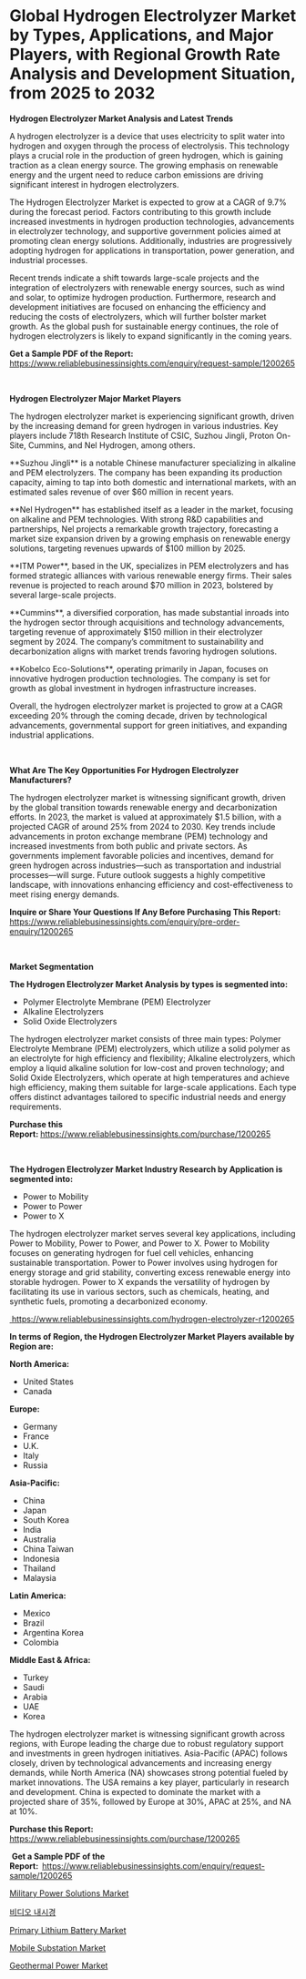 <p><h1>Global Hydrogen Electrolyzer Market by Types, Applications, and Major Players, with Regional Growth Rate Analysis and Development Situation, from 2025 to 2032</h1></p><p><strong>Hydrogen Electrolyzer Market Analysis and Latest Trends</strong></p>
<p><p>A hydrogen electrolyzer is a device that uses electricity to split water into hydrogen and oxygen through the process of electrolysis. This technology plays a crucial role in the production of green hydrogen, which is gaining traction as a clean energy source. The growing emphasis on renewable energy and the urgent need to reduce carbon emissions are driving significant interest in hydrogen electrolyzers.</p><p>The Hydrogen Electrolyzer Market is expected to grow at a CAGR of 9.7% during the forecast period. Factors contributing to this growth include increased investments in hydrogen production technologies, advancements in electrolyzer technology, and supportive government policies aimed at promoting clean energy solutions. Additionally, industries are progressively adopting hydrogen for applications in transportation, power generation, and industrial processes.</p><p>Recent trends indicate a shift towards large-scale projects and the integration of electrolyzers with renewable energy sources, such as wind and solar, to optimize hydrogen production. Furthermore, research and development initiatives are focused on enhancing the efficiency and reducing the costs of electrolyzers, which will further bolster market growth. As the global push for sustainable energy continues, the role of hydrogen electrolyzers is likely to expand significantly in the coming years.</p></p>
<p><strong>Get a Sample PDF of the Report:&nbsp;</strong> <a href="https://www.reliablebusinessinsights.com/enquiry/request-sample/1200265?utm_campaign=39&utm_medium=2&utm_source=Github&utm_content=ia&utm_term=14022025&utm_id=hydrogen-electrolyzer">https://www.reliablebusinessinsights.com/enquiry/request-sample/1200265</a></p>
<p>&nbsp;</p>
<p><strong>Hydrogen Electrolyzer Major Market Players</strong></p>
<p><p>The hydrogen electrolyzer market is experiencing significant growth, driven by the increasing demand for green hydrogen in various industries. Key players include 718th Research Institute of CSIC, Suzhou Jingli, Proton On-Site, Cummins, and Nel Hydrogen, among others. </p><p>**Suzhou Jingli** is a notable Chinese manufacturer specializing in alkaline and PEM electrolyzers. The company has been expanding its production capacity, aiming to tap into both domestic and international markets, with an estimated sales revenue of over $60 million in recent years. </p><p>**Nel Hydrogen** has established itself as a leader in the market, focusing on alkaline and PEM technologies. With strong R&D capabilities and partnerships, Nel projects a remarkable growth trajectory, forecasting a market size expansion driven by a growing emphasis on renewable energy solutions, targeting revenues upwards of $100 million by 2025.</p><p>**ITM Power**, based in the UK, specializes in PEM electrolyzers and has formed strategic alliances with various renewable energy firms. Their sales revenue is projected to reach around $70 million in 2023, bolstered by several large-scale projects.</p><p>**Cummins**, a diversified corporation, has made substantial inroads into the hydrogen sector through acquisitions and technology advancements, targeting revenue of approximately $150 million in their electrolyzer segment by 2024. The company’s commitment to sustainability and decarbonization aligns with market trends favoring hydrogen solutions.</p><p>**Kobelco Eco-Solutions**, operating primarily in Japan, focuses on innovative hydrogen production technologies. The company is set for growth as global investment in hydrogen infrastructure increases.</p><p>Overall, the hydrogen electrolyzer market is projected to grow at a CAGR exceeding 20% through the coming decade, driven by technological advancements, governmental support for green initiatives, and expanding industrial applications.</p></p>
<p>&nbsp;</p>
<p><strong>What Are The Key Opportunities For Hydrogen Electrolyzer Manufacturers?</strong></p>
<p><p>The hydrogen electrolyzer market is witnessing significant growth, driven by the global transition towards renewable energy and decarbonization efforts. In 2023, the market is valued at approximately $1.5 billion, with a projected CAGR of around 25% from 2024 to 2030. Key trends include advancements in proton exchange membrane (PEM) technology and increased investments from both public and private sectors. As governments implement favorable policies and incentives, demand for green hydrogen across industries—such as transportation and industrial processes—will surge. Future outlook suggests a highly competitive landscape, with innovations enhancing efficiency and cost-effectiveness to meet rising energy demands.</p></p>
<p><strong>Inquire or Share Your Questions If Any Before Purchasing This Report:</strong> <a href="https://www.reliablebusinessinsights.com/enquiry/pre-order-enquiry/1200265?utm_campaign=39&utm_medium=2&utm_source=Github&utm_content=ia&utm_term=14022025&utm_id=hydrogen-electrolyzer">https://www.reliablebusinessinsights.com/enquiry/pre-order-enquiry/1200265</a></p>
<p>&nbsp;</p>
<p><strong>Market Segmentation</strong></p>
<p><strong>The Hydrogen Electrolyzer Market Analysis by types is segmented into:</strong></p>
<p><ul><li>Polymer Electrolyte Membrane (PEM) Electrolyzer</li><li>Alkaline Electrolyzers</li><li>Solid Oxide Electrolyzers</li></ul></p>
<p><p>The hydrogen electrolyzer market consists of three main types: Polymer Electrolyte Membrane (PEM) electrolyzers, which utilize a solid polymer as an electrolyte for high efficiency and flexibility; Alkaline electrolyzers, which employ a liquid alkaline solution for low-cost and proven technology; and Solid Oxide Electrolyzers, which operate at high temperatures and achieve high efficiency, making them suitable for large-scale applications. Each type offers distinct advantages tailored to specific industrial needs and energy requirements.</p></p>
<p><strong>Purchase this Report:&nbsp;</strong><a href="https://www.reliablebusinessinsights.com/purchase/1200265?utm_campaign=39&utm_medium=2&utm_source=Github&utm_content=ia&utm_term=14022025&utm_id=hydrogen-electrolyzer">https://www.reliablebusinessinsights.com/purchase/1200265</a></p>
<p>&nbsp;</p>
<p><strong>The Hydrogen Electrolyzer Market Industry Research by Application is segmented into:</strong></p>
<p><ul><li>Power to Mobility</li><li>Power to Power</li><li>Power to X</li></ul></p>
<p><p>The hydrogen electrolyzer market serves several key applications, including Power to Mobility, Power to Power, and Power to X. Power to Mobility focuses on generating hydrogen for fuel cell vehicles, enhancing sustainable transportation. Power to Power involves using hydrogen for energy storage and grid stability, converting excess renewable energy into storable hydrogen. Power to X expands the versatility of hydrogen by facilitating its use in various sectors, such as chemicals, heating, and synthetic fuels, promoting a decarbonized economy.</p></p>
<p><a href="https://www.reliablebusinessinsights.com/hydrogen-electrolyzer-r1200265?utm_campaign=39&utm_medium=2&utm_source=Github&utm_content=ia&utm_term=14022025&utm_id=hydrogen-electrolyzer">&nbsp;https://www.reliablebusinessinsights.com/hydrogen-electrolyzer-r1200265</a></p>
<p><strong>In terms of Region, the Hydrogen Electrolyzer Market Players available by Region are:</strong></p>
<p>
    <p> <strong> North America: </strong>
        <ul>
            <li>United States</li>
            <li>Canada</li>
        </ul>
        </p> 
    <p> <strong> Europe: </strong>
        <ul>
            <li>Germany</li>
            <li>France</li>
            <li>U.K.</li>
            <li>Italy</li>
            <li>Russia</li>
        </ul>
        </p> 
    <p> <strong> Asia-Pacific: </strong>
        <ul>
            <li>China</li>
            <li>Japan</li>
            <li>South Korea</li>
            <li>India</li>
            <li>Australia</li>
            <li>China Taiwan</li>
            <li>Indonesia</li>
            <li>Thailand</li>
            <li>Malaysia</li>
        </ul>
        </p> 
    <p> <strong> Latin America: </strong>
        <ul>
            <li>Mexico</li>
            <li>Brazil</li>
            <li>Argentina Korea</li>
            <li>Colombia</li>
        </ul>
        </p> 
    <p> <strong> Middle East & Africa: </strong>
        <ul>
            <li>Turkey</li>
            <li>Saudi</li>
            <li>Arabia</li>
            <li>UAE</li>
            <li>Korea</li>
        </ul>
    </p>
    </p>
<p><p>The hydrogen electrolyzer market is witnessing significant growth across regions, with Europe leading the charge due to robust regulatory support and investments in green hydrogen initiatives. Asia-Pacific (APAC) follows closely, driven by technological advancements and increasing energy demands, while North America (NA) showcases strong potential fueled by market innovations. The USA remains a key player, particularly in research and development. China is expected to dominate the market with a projected share of 35%, followed by Europe at 30%, APAC at 25%, and NA at 10%.</p></p>
<p><strong>Purchase this Report: </strong><a href="https://www.reliablebusinessinsights.com/purchase/1200265?utm_campaign=39&utm_medium=2&utm_source=Github&utm_content=ia&utm_term=14022025&utm_id=hydrogen-electrolyzer">https://www.reliablebusinessinsights.com/purchase/1200265</a></p>
<p>&nbsp;<strong>Get a Sample PDF of the Report:&nbsp;&nbsp;</strong><a href="https://www.reliablebusinessinsights.com/enquiry/request-sample/1200265?utm_campaign=39&utm_medium=2&utm_source=Github&utm_content=ia&utm_term=14022025&utm_id=hydrogen-electrolyzer">https://www.reliablebusinessinsights.com/enquiry/request-sample/1200265</a></p>
<p><strong></strong></p>
<p><p><a href="https://github.com/tsiteymargat/Market-Research-Report-List-1/blob/main/military-power-solutions-market.md?utm_campaign=39&utm_medium=2&utm_source=Github&utm_content=ia&utm_term=14022025&utm_id=hydrogen-electrolyzer">Military Power Solutions Market</a></p><p><a href="https://github.com/laholand/Market-Research-Report-List-7/blob/main/732885236891.md?utm_campaign=39&utm_medium=2&utm_source=Github&utm_content=ia&utm_term=14022025&utm_id=hydrogen-electrolyzer">비디오 내시경</a></p><p><a href="https://github.com/boyertrull4r/Market-Research-Report-List-1/blob/main/primary-lithium-battery-market.md?utm_campaign=39&utm_medium=2&utm_source=Github&utm_content=ia&utm_term=14022025&utm_id=hydrogen-electrolyzer">Primary Lithium Battery Market</a></p><p><a href="https://github.com/joshuagarcia509/Market-Research-Report-List-1/blob/main/mobile-substation-market.md?utm_campaign=39&utm_medium=2&utm_source=Github&utm_content=ia&utm_term=14022025&utm_id=hydrogen-electrolyzer">Mobile Substation Market</a></p><p><a href="https://github.com/lillybosakoi/Market-Research-Report-List-1/blob/main/geothermal-power-market.md?utm_campaign=39&utm_medium=2&utm_source=Github&utm_content=ia&utm_term=14022025&utm_id=hydrogen-electrolyzer">Geothermal Power Market</a></p></p>